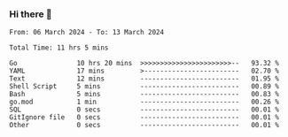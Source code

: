### Hi there 👋

<!--
**zhumeme/zhumeme** is a ✨ _special_ ✨ repository because its `README.md` (this file) appears on your GitHub profile.

Here are some ideas to get you started:

- 🔭 I’m currently working on ...
- 🌱 I’m currently learning ...
- 👯 I’m looking to collaborate on ...
- 🤔 I’m looking for help with ...
- 💬 Ask me about ...
- 📫 How to reach me: ...
- 😄 Pronouns: ...
- ⚡ Fun fact: ...
-->

<!--START_SECTION:waka-->

```all_time
From: 06 March 2024 - To: 13 March 2024

Total Time: 11 hrs 5 mins

Go               10 hrs 20 mins  >>>>>>>>>>>>>>>>>>>>>>>--   93.32 %
YAML             17 mins         >------------------------   02.70 %
Text             12 mins         -------------------------   01.95 %
Shell Script     5 mins          -------------------------   00.89 %
Bash             5 mins          -------------------------   00.83 %
go.mod           1 min           -------------------------   00.26 %
SQL              0 secs          -------------------------   00.01 %
GitIgnore file   0 secs          -------------------------   00.01 %
Other            0 secs          -------------------------   00.01 %
```

<!--END_SECTION:waka-->
